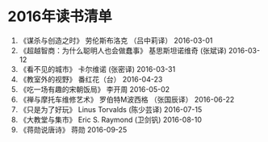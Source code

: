 # 2016年读书清单

1. 《谋杀与创造之时》 劳伦斯布洛克 （吕中莉译）   2016-03-01  
2. 《超越智商：为什么聪明人也会做蠢事》 基思斯坦诺维奇 (张斌译) 2016-03-12  
3. 《看不见的城市》 卡尔维诺 (张密译)  2016-03-31  
4. 《教室外的视野》 番红花（台） 2016-04-23  
5. 《吃一场有趣的宋朝饭局》 李开周 2016-05-02  
6. 《禅与摩托车维修艺术》 罗伯特M波西格 （张国辰译） 2016-06-22  
7. 《只是为了好玩》 Linus Torvalds  (陈少芸译) 2016-07-15  
8. 《大教堂与集市》 Eric S. Raymond (卫剑钒) 2016-08-10  
9. 《蒋勋说唐诗》 蒋勋 2016-09-25
